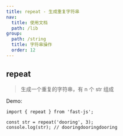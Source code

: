 ```yaml
---
title: repeat - 生成重复字符串
nav:
  title: 使用文档
  path: /lib
group:
  path: /string
  title: 字符串操作
  order: 12
---
```


## repeat

> 生成一个重复的字符串，有 n 个 str 组成

Demo:

```tsx | pure
import { repeat } from 'fast-js';

const str = repeat('dooring', 3);
console.log(str); // dooringdooringdooring
```
